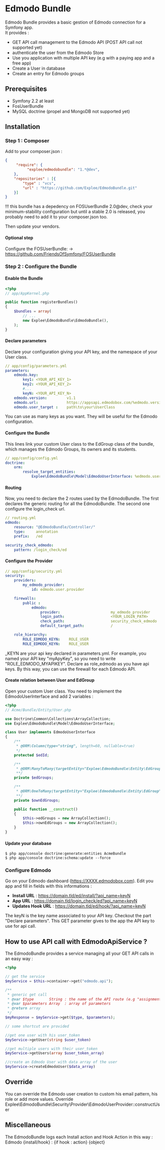 # Edmodo Bundle

Edmodo Bundle provides a basic gestion of Edmodo connection for a Symfony app.  
It provides :  

* GET API call management to the Edmodo API (POST API call not supported yet)
* authenticate the user from the Edmodo Store
* Use you application with multiple API key (e.g with a paying app and a free app)
* Create a User in database
* Create an entry for Edmodo groups

## Prerequisites

* Symfony 2.2 at least
* FosUserBundle
* MySQL doctrine (propel and MongoDB not supported yet)

## Installation

### Step 1 : Composer

Add to your composer.json :  
``` json
{
     "require": {
          "explee/edmodobundle": "1.*@dev",
    },
    "repositories" : [{
        "type" : "vcs",
        "url" : "https://github.com/Explee/EdmodoBundle.git"
    }]
}
```
!!! this bundle has a depedency on FOSUserBundle 2.0@dev, check your minimum-stability configuration but until a stable 2.0 is released, you probably need to add it to your composer.json too.

Then update your vendors.

#### Optional step
Configure the FOSUserBundle:  -> https://github.com/FriendsOfSymfony/FOSUserBundle

### Step 2 : Configure the Bundle

#### Enable the Bundle

``` php
<?php
// app/AppKernel.php

public function registerBundles()
{
    $bundles = array(
        // ...
        new Explee\EdmodoBundle\EdmodoBundle(),
    );
}
```
#### Declare parameters

Declare your configuration giving your API key, and the namespace of your User class.


``` yml
// app/config/parameters.yml
parameters:
    edmodo.key:
        key1: <YOUR_API_KEY_1>
        key2: <YOUR_API_KEY_2>
        #...
        keyN: <YOUR_API_KEY_N>
    edmodo.version:         v1.1                                            #the version of the API
    edmodo.url:             https://appsapi.edmodobox.com/%edmodo.version%  #the url of the edmodo API
    edmodo.user_target :    path\to\your\UserClass
```

You can use as many keys as you want. They will be useful for the Edmodo configuration.

#### Configure the Bundle    

This lines link your custom User class to the EdGroup class of the bundle, which manages the Edmodo Groups, its owners and its students.
``` yml
// app/config/config.yml
doctrine:
    orm:
        resolve_target_entities:
            Explee\EdmodoBundle\Model\EdmodoUserInterface: %edmodo.user_target%
```

#### Routing

Now, you need to declare the 2 routes used by the EdmodoBundle. The first declares the generic routing for all the EdmodoBundle. The second one configure the login_check url.
``` yml
// routing.yml
edmodo:
    resource: "@EdmodoBundle/Controller/"
    type:     annotation
    prefix:   /ed

security_check_edmodo:
    pattern: /login_check/ed
```

#### Configure the Provider
``` yml
// app/config/security.yml
security:
    providers:
        my_edmodo_provider:
            id: edmodo.user.provider

    firewalls:
        public :
            edmodo:
                provider:                       my_edmodo_provider
                login_path:                     <YOUR_LOGIN_PATH>
                check_path:                     security_check_edmodo
                default_target_path:            /

    role_hierarchy:
        ROLE_EDMODO_KEYN:    ROLE_USER
        ROLE_EDMODO_KEYN:    ROLE_USER
```
_KEYN are your api key declared in parameters.yml. For example, you named your API key "myApyKey", so you need to write "ROLE_EDMODO_MYAPIKEY". Declare as role_edmodo as you have api keys. By this way, you can use the firewall for each Edmodo API.

#### Create relation between User and EdGroup

Open your custom User class. You need to implement the EdmodoUserInterface and add 2 variables :
``` php
<?php
// Acme/Bundle/Entity/User.php

use Doctrine\Common\Collections\ArrayCollection;
use Explee\EdmodoBundle\Model\EdmodoUserInterface;

class User implements EdmodoUserInterface
{
    /**
     * @ORM\Column(type="string", length=60, nullable=true)
     */
    protected $edId;

    /**
     * @ORM\ManyToMany(targetEntity="Explee\EdmodoBundle\Entity\EdGroup", mappedBy="users")
     **/
    private $edGroups;

    /**
     * @ORM\OneToMany(targetEntity="Explee\EdmodoBundle\Entity\EdGroup", mappedBy="owner")
     **/
    private $ownEdGroups;

    public function __construct()
    {
        $this->edGroups = new ArrayCollection();
        $this->ownEdGroups = new ArrayCollection();
    }
}
```

#### Update your database

    $ php app/console doctrine:generate:entities AcmeBundle
    $ php app/console doctrine:schema:update --force

### Configure Edmodo

Go on your Edmodo dashboard (https://XXXX.edmodobox.com). Edit you app and fill in fields with this informations :

* **Install URL** :      https://domain.tld/ed/install/?api_name=keyN
* **App URL** :          https://domain.tld/login_check/ed?api_name=keyN
* **Updates Hook URL** : https://domain.tld/ed/hook/?api_name=keyN

The keyN is the key name associated to your API key. Checkout the part "Declare parameters". This GET parameter gives to the app the API key to use for api call.

## How to use API call with EdmodoApiService ?

The EdmodoBundle provides a service managing all your GET API calls in an easy way :
``` php
<?php

// get the service
$myService = $this->container->get("edmodo.api");

/**
 * generic get call
 * @var $type       String : the name of the API route (e.g "assignmentStatus", "users")
 * @var $parameters Array  : array of parameters
 * @return array
 */
$myResponse = $myService->get($type, $parameters);

// some shortcut are provided

//get one user with his user_token
$myService->getUser(string $user_token)

//get multiple users with their user_token
$myService->getUsers(array $user_token_array)

//create an Edmodo User with data array of the user
$myService->createEdmodoUser($data_array)
```

## Override

You can override the Edmodo user creation to custom his email pattern, his role or add more values. Override Explee\EdmodoBundle\Security\Provider\EdmodoUserProvider::constructUser

## Miscellaneous
The EdmodoBundle logs each Install action and Hook Action in this way :  
Edmodo  {install/hook} : {if hook : action} {object}  
  
